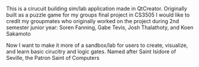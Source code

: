 This is a cirucuit building sim/lab application made in QtCreator.
Originally built as a puzzle game for my groups final project in CS3505
I would like to credit my groupmates who originally worked on the project during 2nd semester junior year:
Soren Fanning, Gabe Tevis, Josh Thalathoty, and Koen Sakamoto

Now I want to make it more of a sandbox/lab for users to create, visualize, and learn basic cirucitry and logic gates.
Named after Saint Isidore of Seville, the Patron Saint of Computers 
